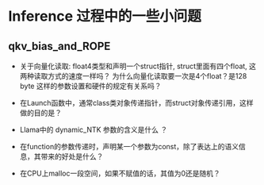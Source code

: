 # Inference 过程中的一些小问题
## qkv_bias_and_ROPE
- 关于向量化读取: float4类型和声明一个struct指针, struct里面有四个float, 这两种读取方式的速度一样吗？ 为什么向量化读取要一次是4个float？是128 byte 这样的参数设置和硬件的规定有关系吗？

- 在Launch函数中，通常class类对象传递指针，而struct对象传递引用，这样做的目的是？

- Llama中的 dynamic_NTK 参数的含义是什么 ？

- 在function的参数传递时，声明某一个参数为const，除了表达上的语义信息，其带来的好处是什么？

- 在CPU上malloc一段空间，如果不赋值的话，其值为0还是随机？
